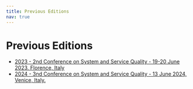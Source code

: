 ```yaml
---
title: Previous Editions
nav: true
---
```


# Previous Editions
- [2023 - 2nd Conference on System and Service Quality - 19-20 June 2023, Florence, Italy](2023)
- [2024 - 3nd Conference on System and Service Quality - 13 June 2024, Venice, Italy.](2024)
